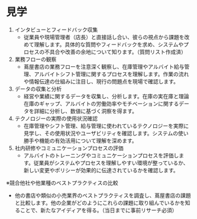 # 見学

1. インタビューとフィードバック収集
    - 従業員や現場管理者（店長）と直接話し合い、彼らの視点から課題を改めて理解します。具体的な質問やフィードバックを求め、システムやプロセスの不具合や改善の余地について知ります。（質問リスト作成済）
2. 業務フローの観察
    - 蔦屋書店の業務フローを注意深く観察し、在庫管理やアルバイト給与管理、アルバイトシフト管理に関するプロセスを理解します。作業の流れや情報伝達の仕組みに注目し、現行の問題点を現場で確認します。
3. データの収集と分析
    - 経営や業績に関するデータを収集し、分析します。在庫の実在庫と理論在庫のギャップ、アルバイトの労働効率やモチベーションに関するデータを詳細に分析し、数値に基づく洞察を得ます。
4. テクノロジーの実際の使用状況確認
    - 在庫管理やシフト管理、給与管理に使われているテクノロジーを実際に見学し、その使用状況やユーザビリティを確認します。システムの使い勝手や機能の有効活用について理解を深めます。
5. 社内研修やコミュニケーションプロセスの評価
    - アルバイトのトレーニングやコミュニケーションプロセスを評価します。従業員がシステムやプロセスを理解しやすい環境が整っているか、新しい変更やポリシーが効果的に伝達されているかを確認します。

※競合他社や他業種のベストプラクティスの比較

- 他の書店や類似の小売業界のベストプラクティスを調査し、蔦屋書店の課題と比較します。他の企業がどのようにこれらの課題に取り組んでいるかを知ることで、新たなアイディアを得る。（当日までに事前リサーチ必須）